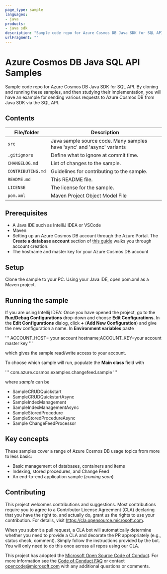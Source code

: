 ```yaml
---
page_type: sample
languages:
- java
products:
- java sdk
description: "Sample code repo for Azure Cosmos DB Java SDK for SQL API"
urlFragment: ""
---
```


# Azure Cosmos DB Java SQL API Samples

<!-- 
Guidelines on README format: https://review.docs.microsoft.com/help/onboard/admin/samples/concepts/readme-template?branch=master

Guidance on onboarding samples to docs.microsoft.com/samples: https://review.docs.microsoft.com/help/onboard/admin/samples/process/onboarding?branch=master

Taxonomies for products and languages: https://review.docs.microsoft.com/new-hope/information-architecture/metadata/taxonomies?branch=master
-->

Sample code repo for Azure Cosmos DB Java SDK for SQL API. By cloning and running these samples, and then studying their implementation, you will have an example for sending various requests to Azure Cosmos DB from Java SDK via the SQL API.

## Contents

| File/folder       | Description                                |
|-------------------|--------------------------------------------|
| `src`             | Java sample source code. Many samples have 'sync' and 'async' variants                |
| `.gitignore`      | Define what to ignore at commit time.      |
| `CHANGELOG.md`    | List of changes to the sample.             |
| `CONTRIBUTING.md` | Guidelines for contributing to the sample. |
| `README.md`       | This README file.                          |
| `LICENSE`         | The license for the sample.                |
| `pom.xml`         | Maven Project Object Model File

## Prerequisites

* A Java IDE such as IntelliJ IDEA or VSCode
* Maven
* Setting up an Azure Cosmos DB account through the Azure Portal. The **Create a database account** section of [this guide](https://docs.microsoft.com/en-us/azure/cosmos-db/create-sql-api-java) walks you through account creation. 
* The hostname and master key for your Azure Cosmos DB account

## Setup

Clone the sample to your PC. Using your Java IDE, open pom.xml as a Maven project.

## Running the sample

If you are using Intellij IDEA: Once you have opened the project, go to the **Run/Debug Configurations** drop-down and choose **Edit Configurations**. In the **Edit Configurations** dialog, click **+** (**Add New Configuration**) and give the new configuration a name.
In **Environment variables** paste 

'''
ACCOUNT_HOST= your account hostname;ACCOUNT_KEY=your account master key
'''

which gives the sample read/write access to your account.

To choose which sample will run, populate the **Main class** field with 

'''
com.azure.cosmos.examples.changefeed.sample
'''

where *sample* can be
* SampleCRUDQuickstart
* SampleCRUDQuickstartAsync
* SampleIndexManagement
* SampleIndexManagementAsync
* SampleStoredProcedure
* SampleStoredProcedureAsync
* Sample ChangeFeedProcessor

## Key concepts

These samples cover a range of Azure Cosmos DB usage topics from more to less basic:
* Basic management of databases, containers and items
* Indexing, stored procedures, and Change Feed
* An end-to-end application sample (*coming soon*)

## Contributing

This project welcomes contributions and suggestions.  Most contributions require you to agree to a
Contributor License Agreement (CLA) declaring that you have the right to, and actually do, grant us
the rights to use your contribution. For details, visit https://cla.opensource.microsoft.com.

When you submit a pull request, a CLA bot will automatically determine whether you need to provide
a CLA and decorate the PR appropriately (e.g., status check, comment). Simply follow the instructions
provided by the bot. You will only need to do this once across all repos using our CLA.

This project has adopted the [Microsoft Open Source Code of Conduct](https://opensource.microsoft.com/codeofconduct/).
For more information see the [Code of Conduct FAQ](https://opensource.microsoft.com/codeofconduct/faq/) or
contact [opencode@microsoft.com](mailto:opencode@microsoft.com) with any additional questions or comments.
